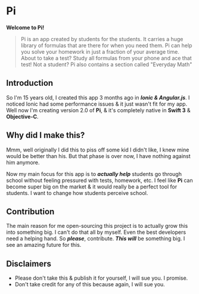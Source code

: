 # Pi

**Welcome to Pi!**

> Pi is an app created by students for the students. It carries a huge library of formulas that are there for when you need them. Pi can help you solve your homework in just a fraction of your average time. About to take a test? Study all formulas from your phone and ace that test! Not a student? Pi also contains a section called "Everyday Math"

## Introduction
So I'm 15 years old, I created this app 3 months ago in ***Ionic & Angular.js***. I noticed Ionic had some performance issues & it just wasn't fit for my app. Well now I'm creating version 2.0 of **Pi**, & it's completely native in **Swift 3** & **Objective-C**.

## Why did I make this?
Mmm, well originally I did this to piss off some kid I didn't like, I knew mine would be better than his. But that phase is over now, I have nothing against him anymore.

Now my main focus for this app is to ***actually help*** students go through school without feeling pressured with tests, homework, etc. I feel like **Pi** can become super big on the market & it would really be a perfect tool for students. I want to change how students perceive school.

## Contribution
The main reason for me open-sourcing this project is to actually grow this into something big. I can't do that all by myself. Even the best developers need a helping hand. So ***please***, contribute. ***This will*** be something big. I see an amazing future for this.

## Disclaimers
 - Please don't take this & publish it for yourself, I will sue you. I promise.
 - Don't take credit for any of this because again, I will sue you.
